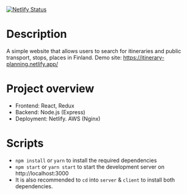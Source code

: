 [![Netlify Status](https://api.netlify.com/api/v1/badges/ff931598-ba26-4399-8e5f-3abca4ceb3dc/deploy-status)](https://app.netlify.com/sites/itinerary-planning/deploys)


<!-- @format -->

# Description

A simple website that allows users to search for itineraries and public transport, stops, places in Finland.
Demo site: https://itinerary-planning.netlify.app/

# Project overview

- Frontend: React, Redux
- Backend: Node.js (Express)
- Deployment: Netlify. AWS (Nginx)

# Scripts

- `npm install` or `yarn` to install the required dependencies
- `npm start` or `yarn start` to start the development server on http://localhost:3000
- It is also recommended to `cd` into `server` & `client` to install both dependencies.

